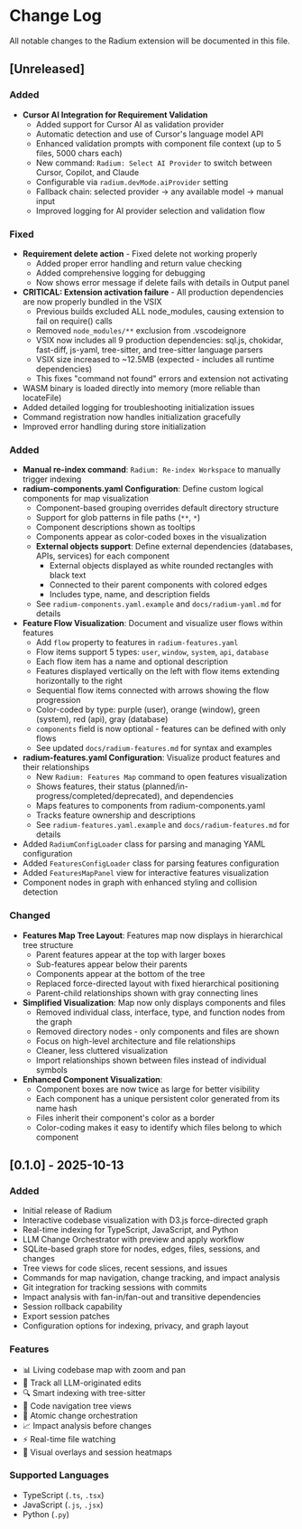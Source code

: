# Change Log

All notable changes to the Radium extension will be documented in this file.

## [Unreleased]

### Added
- **Cursor AI Integration for Requirement Validation**
  - Added support for Cursor AI as validation provider
  - Automatic detection and use of Cursor's language model API
  - Enhanced validation prompts with component file context (up to 5 files, 5000 chars each)
  - New command: `Radium: Select AI Provider` to switch between Cursor, Copilot, and Claude
  - Configurable via `radium.devMode.aiProvider` setting
  - Fallback chain: selected provider → any available model → manual input
  - Improved logging for AI provider selection and validation flow

### Fixed
- **Requirement delete action** - Fixed delete not working properly
  - Added proper error handling and return value checking
  - Added comprehensive logging for debugging
  - Now shows error message if delete fails with details in Output panel
- **CRITICAL: Extension activation failure** - All production dependencies are now properly bundled in the VSIX
  - Previous builds excluded ALL node_modules, causing extension to fail on require() calls
  - Removed `node_modules/**` exclusion from .vscodeignore
  - VSIX now includes all 9 production dependencies: sql.js, chokidar, fast-diff, js-yaml, tree-sitter, and tree-sitter language parsers
  - VSIX size increased to ~12.5MB (expected - includes all runtime dependencies)
  - This fixes "command not found" errors and extension not activating
- WASM binary is loaded directly into memory (more reliable than locateFile)
- Added detailed logging for troubleshooting initialization issues
- Command registration now handles initialization gracefully
- Improved error handling during store initialization

### Added
- **Manual re-index command**: `Radium: Re-index Workspace` to manually trigger indexing
- **radium-components.yaml Configuration**: Define custom logical components for map visualization
  - Component-based grouping overrides default directory structure
  - Support for glob patterns in file paths (`**`, `*`)
  - Component descriptions shown as tooltips
  - Components appear as color-coded boxes in the visualization
  - **External objects support**: Define external dependencies (databases, APIs, services) for each component
    - External objects displayed as white rounded rectangles with black text
    - Connected to their parent components with colored edges
    - Includes type, name, and description fields
  - See `radium-components.yaml.example` and `docs/radium-yaml.md` for details
- **Feature Flow Visualization**: Document and visualize user flows within features
  - Add `flow` property to features in `radium-features.yaml`
  - Flow items support 5 types: `user`, `window`, `system`, `api`, `database`
  - Each flow item has a name and optional description
  - Features displayed vertically on the left with flow items extending horizontally to the right
  - Sequential flow items connected with arrows showing the flow progression
  - Color-coded by type: purple (user), orange (window), green (system), red (api), gray (database)
  - `components` field is now optional - features can be defined with only flows
  - See updated `docs/radium-features.md` for syntax and examples
- **radium-features.yaml Configuration**: Visualize product features and their relationships
  - New `Radium: Features Map` command to open features visualization
  - Shows features, their status (planned/in-progress/completed/deprecated), and dependencies
  - Maps features to components from radium-components.yaml
  - Tracks feature ownership and descriptions
  - See `radium-features.yaml.example` and `docs/radium-features.md` for details
- Added `RadiumConfigLoader` class for parsing and managing YAML configuration
- Added `FeaturesConfigLoader` class for parsing features configuration
- Added `FeaturesMapPanel` view for interactive features visualization
- Component nodes in graph with enhanced styling and collision detection

### Changed
- **Features Map Tree Layout**: Features map now displays in hierarchical tree structure
  - Parent features appear at the top with larger boxes
  - Sub-features appear below their parents
  - Components appear at the bottom of the tree
  - Replaced force-directed layout with fixed hierarchical positioning
  - Parent-child relationships shown with gray connecting lines
- **Simplified Visualization**: Map now only displays components and files
  - Removed individual class, interface, type, and function nodes from the graph
  - Removed directory nodes - only components and files are shown
  - Focus on high-level architecture and file relationships
  - Cleaner, less cluttered visualization
  - Import relationships shown between files instead of individual symbols
- **Enhanced Component Visualization**:
  - Component boxes are now twice as large for better visibility
  - Each component has a unique persistent color generated from its name hash
  - Files inherit their component's color as a border
  - Color-coding makes it easy to identify which files belong to which component

## [0.1.0] - 2025-10-13

### Added
- Initial release of Radium
- Interactive codebase visualization with D3.js force-directed graph
- Real-time indexing for TypeScript, JavaScript, and Python
- LLM Change Orchestrator with preview and apply workflow
- SQLite-based graph store for nodes, edges, files, sessions, and changes
- Tree views for code slices, recent sessions, and issues
- Commands for map navigation, change tracking, and impact analysis
- Git integration for tracking sessions with commits
- Impact analysis with fan-in/fan-out and transitive dependencies
- Session rollback capability
- Export session patches
- Configuration options for indexing, privacy, and graph layout

### Features
- 📊 Living codebase map with zoom and pan
- 🤖 Track all LLM-originated edits
- 🔍 Smart indexing with tree-sitter
- 🌳 Code navigation tree views
- 🔄 Atomic change orchestration
- 📈 Impact analysis before changes
- ⚡ Real-time file watching
- 🎨 Visual overlays and session heatmaps

### Supported Languages
- TypeScript (`.ts`, `.tsx`)
- JavaScript (`.js`, `.jsx`)
- Python (`.py`)

